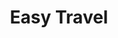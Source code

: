 ---
title: "Easy Travel"
address: "23a Turnaface Road, Moneymore, Magherafelt, Co. Derry, BT45 7YP"
tel: "02890 776688"
county: "Derry"
category: "Coach Hire"
type: "Content"
lat: "054.6937190000"
lng: "-006.6839100000"
---